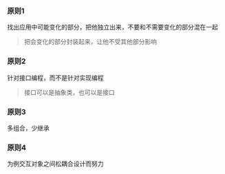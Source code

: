 ### 原则1

找出应用中可能变化的部分，把他独立出来，不要和不需要变化的部分混在一起

> 把会变化的部分封装起来，让他不受其他部分影响

### 原则2

针对接口编程，而不是针对实现编程

> 接口可以是抽象类，也可以是接口

### 原则3

多组合，少继承

### 原则4

为例交互对象之间松耦合设计而努力

